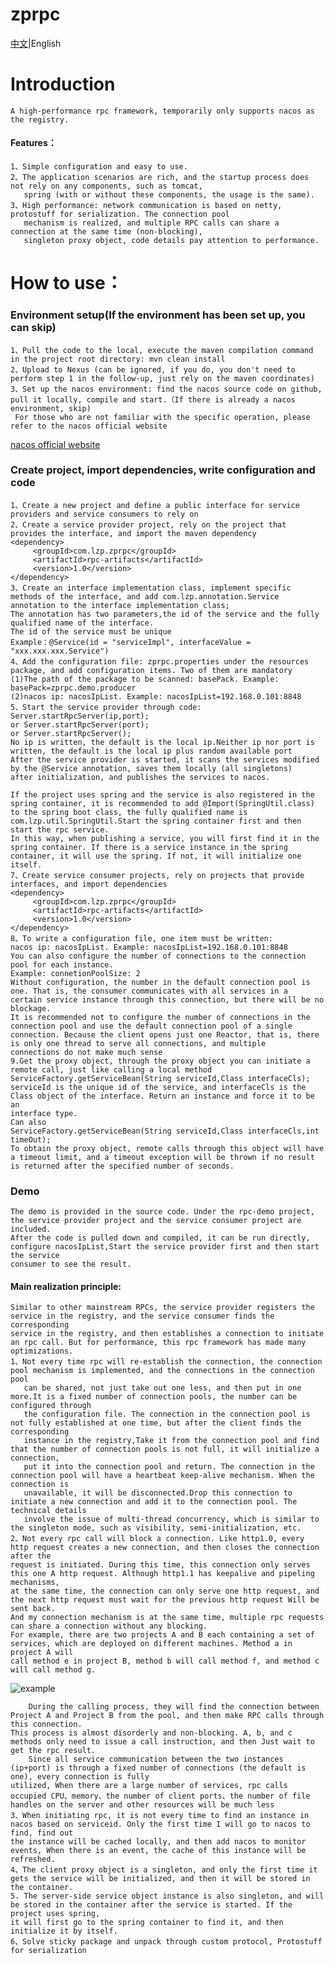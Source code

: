 # zprpc
[中文](https://github.com/65487123/zprpc/blob/master/README.md)|English
# Introduction
    A high-performance rpc framework, temporarily only supports nacos as the registry.
#### Features：
    1、Simple configuration and easy to use.
    2、The application scenarios are rich, and the startup process does not rely on any components, such as tomcat,
	   spring (with or without these components, the usage is the same).
    3、High performance: network communication is based on netty, protostuff for serialization. The connection pool 
	   mechanism is realized, and multiple RPC calls can share a connection at the same time (non-blocking), 
	   singleton proxy object, code details pay attention to performance.                  
# 	How to use：
### Environment setup(If the environment has been set up, you can skip)
    1、Pull the code to the local, execute the maven compilation command in the project root directory: mvn clean install
    2、Upload to Nexus (can be ignored, if you do, you don't need to perform step 1 in the follow-up, just rely on the maven coordinates)
    3、Set up the nacos environment: find the nacos source code on github, pull it locally, compile and start.（If there is already a nacos environment, skip)
     For those who are not familiar with the specific operation, please refer to the nacos official website 
   [nacos official website](https://nacos.io/zh-cn/docs/quick-start.html)
### Create project, import dependencies, write configuration and code
    1、Create a new project and define a public interface for service providers and service consumers to rely on
    2、Create a service provider project, rely on the project that provides the interface, and import the maven dependency
    <dependency>
         <groupId>com.lzp.zprpc</groupId>
         <artifactId>rpc-artifacts</artifactId>
         <version>1.0</version>
    </dependency>
    3、Create an interface implementation class, implement specific methods of the interface, and add com.lzp.annotation.Service 
	annotation to the interface implementation class;
    The annotation has two parameters,the id of the service and the fully qualified name of the interface. 
	The id of the service must be unique
    Example：@Service(id = "serviceImpl", interfaceValue = "xxx.xxx.xxx.Service")
    4、Add the configuration file: zprpc.properties under the resources package, and add configuration items. Two of them are mandatory
    (1)The path of the package to be scanned: basePack. Example: basePack=zprpc.demo.producer
    (2)nacos ip: nacosIpList. Example: nacosIpList=192.168.0.101:8848
    5、Start the service provider through code:
    Server.startRpcServer(ip,port);
    or Server.startRpcServer(port);
    or Server.startRpcServer();
    No ip is written, the default is the local ip.Neither ip nor port is written, the default is the local ip plus random available port
    After the service provider is started, it scans the services modified by the @Service annotation, saves them locally (all singletons) 
	after initialization, and publishes the services to nacos.
    
    If the project uses spring and the service is also registered in the spring container, it is recommended to add @Import(SpringUtil.class) 
    to the spring boot class, the fully qualified name is com.lzp.util.SpringUtil.Start the spring container first and then start the rpc service.
    In this way, when publishing a service, you will first find it in the spring container. If there is a service instance in the spring 
	container, it will use the spring. If not, it will initialize one itself.
    7、Create service consumer projects, rely on projects that provide interfaces, and import dependencies
    <dependency>
         <groupId>com.lzp.zprpc</groupId>
         <artifactId>rpc-artifacts</artifactId>
         <version>1.0</version>
    </dependency>
    8、To write a configuration file, one item must be written:
    nacos ip: nacosIpList. Example: nacosIpList=192.168.0.101:8848
    You can also configure the number of connections to the connection pool for each instance.
    Example: connetionPoolSize: 2
    Without configuration, the number in the default connection pool is one. That is, the consumer communicates with all services in a 
    certain service instance through this connection, but there will be no blockage.
    It is recommended not to configure the number of connections in the connection pool and use the default connection pool of a single 
    connection. Because the client opens just one Reactor, that is, there is only one thread to serve all connections, and multiple 
    connections do not make much sense
    9.Get the proxy object, through the proxy object you can initiate a remote call, just like calling a local method
    ServiceFactory.getServiceBean(String serviceId,Class interfaceCls);
    serviceId is the unique id of the service, and interfaceCls is the Class object of the interface. Return an instance and force it to be an 
	interface type.
    Can also
    ServiceFactory.getServiceBean(String serviceId,Class interfaceCls,int timeOut);
    To obtain the proxy object, remote calls through this object will have a timeout limit, and a timeout exception will be thrown if no result 
	is returned after the specified number of seconds.
### Demo 
    The demo is provided in the source code. Under the rpc-demo project, the service provider project and the service consumer project are included. 
    After the code is pulled down and compiled, it can be run directly, configure nacosIpList,Start the service provider first and then start the service 
    consumer to see the result.
#### Main realization principle:
    Similar to other mainstream RPCs, the service provider registers the service in the registry, and the service consumer finds the corresponding 
    service in the registry, and then establishes a connection to initiate an rpc call. But for performance, this rpc framework has made many optimizations.
    1、Not every time rpc will re-establish the connection, the connection pool mechanism is implemented, and the connections in the connection pool 
       can be shared, not just take out one less, and then put in one more.It is a fixed number of connection pools, the number can be configured through 
       the configuration file. The connection in the connection pool is not fully established at one time, but after the client finds the corresponding 
       instance in the registry,Take it from the connection pool and find that the number of connection pools is not full, it will initialize a connection, 
       put it into the connection pool and return. The connection in the connection pool will have a heartbeat keep-alive mechanism. When the connection is 
       unavailable, it will be disconnected.Drop this connection to initiate a new connection and add it to the connection pool. The technical details 
       involve the issue of multi-thread concurrency, which is similar to the singleton mode, such as visibility, semi-initialization, etc.
    2、Not every rpc call will block a connection. Like http1.0, every http request creates a new connection, and then closes the connection after the 
	request is initiated. During this time, this connection only serves this one A http request. Although http1.1 has keepalive and pipeling mechanisms, 
	at the same time, the connection can only serve one http request, and the next http request must wait for the previous http request Will be sent back. 
	And my connection mechanism is at the same time, multiple rpc requests can share a connection without any blocking.
	For example, there are two projects A and B each containing a set of services, which are deployed on different machines. Method a in project A will 
	call method e in project B, method b will call method f, and method c will call method g.
![example](https://gitee.com/zeping-lu/pngs-for-readme/raw/master/readme0.png)
 
        During the calling process, they will find the connection between Project A and Project B from the pool, and then make RPC calls through this connection. 
	This process is almost disorderly and non-blocking. A, b, and c methods only need to issue a call instruction, and then Just wait to get the rpc result.
        Since all service communication between the two instances (ip+port) is through a fixed number of connections (the default is one), every connection is fully 
	utilized, When there are a large number of services, rpc calls occupied CPU、memory、the number of client ports、the number of file 
	handles on the server and other resources will be much less 
    3、When initiating rpc, it is not every time to find an instance in nacos based on serviceid. Only the first time I will go to nacos to find, find out 
	the instance will be cached locally, and then add nacos to monitor events, When there is an event, the cache of this instance will be refreshed.
    4、The client proxy object is a singleton, and only the first time it gets the service will be initialized, and then it will be stored in the container.
    5. The server-side service object instance is also singleton, and will be stored in the container after the service is started. If the project uses spring, 
    it will first go to the spring container to find it, and then initialize it by itself.
    6、Solve sticky package and unpack through custom protocol, Protostuff for serialization

    
